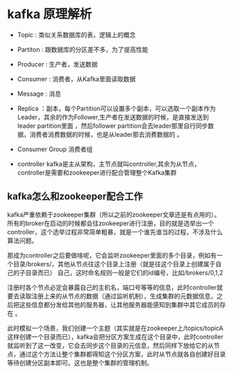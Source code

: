 # kafka 原理解析

- Topic : 类似关系数据库的表，逻辑上的概念
- Partiton :  跟数据库的分区差不多，为了提高性能
- Producer : 生产者，发送数据
- Consumer : 消费者，从Kafka里面读取数据
- Message  : 消息
- Replica  ：副本，每个Partition可以设置多个副本，可以选取一个副本作为Leader，其余的作为Follower,生产者在发送数据的时候，是直接发送到leader partition里面 ，然后follower partition会去leader那里自行同步数据，消费者消费数据的时候，也是从leader那去消费数据的 。

- Consumer Group 消费者组

- controller kafka是主从架构，主节点就叫controller,其余为从节点，controller是需要和zookeeper进行配合管理整个Kafka集群




## kafka怎么和zookeeper配合工作


kafka严重依赖于zookeeper集群（所以之前的zookeeper文章还是有点用的）。所有的broker在启动的时候都会往zookeeper进行注册，目的就是选举出一个controller，这个选举过程非常简单粗暴，就是一个谁先谁当的过程，不涉及什么算法问题。

那成为controller之后要做啥呢，它会监听zookeeper里面的多个目录，例如有一个目录/brokers/，其他从节点往这个目录上注册（就是往这个目录上创建属于自己的子目录而已） 自己，这时命名规则一般是它们的id编号，比如/brokers/0,1,2

注册时各个节点必定会暴露自己的主机名，端口号等等的信息，此时controller就要去读取注册上来的从节点的数据（通过监听机制），生成集群的元数据信息，之后把这些信息都分发给其他的服务器，让其他服务器能感知到集群中其它成员的存在 。

此时模拟一个场景，我们创建一个主题（其实就是在zookeeper上/topics/topicA这样创建一个目录而已），kafka会把分区方案生成在这个目录中，此时controller就监听到了这一改变，它会去同步这个目录的元信息，然后同样下放给它的从节点，通过这个方法让整个集群都得知这个分区方案，此时从节点就各自创建好目录等待创建分区副本即可。这也是整个集群的管理机制。